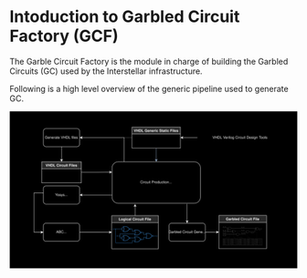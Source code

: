# Intoduction to Garbled Circuit Factory (GCF)

The Garble Circuit Factory is the module in charge of building the Garbled Circuits (GC) used by the Interstellar infrastructure.

Following is a high level overview of the generic pipeline used to generate GC.

![GC Pipeline Overview](./fig/GC-Pipeline-Overview.svg)



